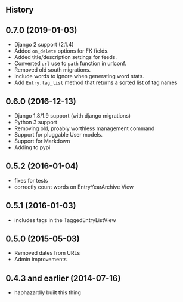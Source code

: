 History
-------


## 0.7.0 (2019-01-03)

- Django 2 support (2.1.4)
- Added `on_delete` options for FK fields.
- Added title/description settings for feeds.
- Converted `url` use to `path` function in urlconf.
- Removed old south migrations.
- Include words to ignore when generating word stats.
- Add `Entry.tag_list` method that returns a sorted list of tag names


## 0.6.0 (2016-12-13)

- Django 1.8/1.9 support (with django migrations)
- Python 3 support
- Removing old, proably worthless management command
- Support for pluggable User models.
- Support for Markdown
- Adding to pypi


## 0.5.2 (2016-01-04)

- fixes for tests
- correctly count words on EntryYearArchive View

## 0.5.1 (2016-01-03)

- includes tags in the TaggedEntryListView

## 0.5.0 (2015-05-03)

- Removed dates from URLs
- Admin improvements


## 0.4.3 and earlier (2014-07-16)

- haphazardly built this thing
